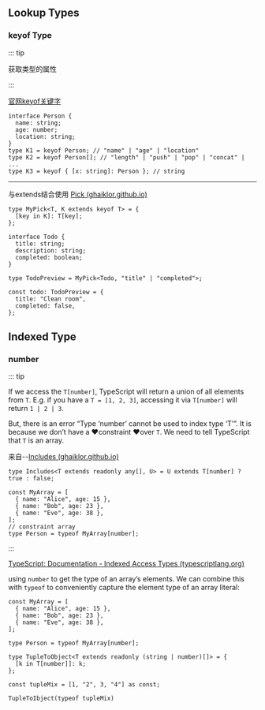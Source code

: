 ## Lookup Types

### keyof  Type

::: tip

获取类型的属性

:::

[官网keyof关键字](https://www.typescriptlang.org/docs/handbook/release-notes/typescript-2-1.html#keyof-and-lookup-types) 

```tsx
interface Person {
  name: string;
  age: number;
  location: string;
}
type K1 = keyof Person; // "name" | "age" | "location"
type K2 = keyof Person[]; // "length" | "push" | "pop" | "concat" | ...
type K3 = keyof { [x: string]: Person }; // string
```

----------

与extends结合使用 [Pick (ghaiklor.github.io)](https://ghaiklor.github.io/type-challenges-solutions/en/easy-pick.html)

```tsx
type MyPick<T, K extends keyof T> = {
  [key in K]: T[key];
};

interface Todo {
  title: string;
  description: string;
  completed: boolean;
}

type TodoPreview = MyPick<Todo, "title" | "completed">;

const todo: TodoPreview = {
  title: "Clean room",
  completed: false,
};
```





## Indexed Type

### number

::: tip

If we access the `T[number]`, TypeScript will return a union of all elements from `T`. E.g. if you have a `T = [1, 2, 3]`, accessing it via `T[number]` will return `1 | 2 | 3`.

But, there is an error “Type ‘number’ cannot be used to index type ‘T’”. It is because we don’t have a ❤️constraint ❤️over `T`. We need to tell TypeScript that `T` is an array.

来自--[Includes (ghaiklor.github.io)](https://ghaiklor.github.io/type-challenges-solutions/en/easy-includes.html)

```tsx
type Includes<T extends readonly any[], U> = U extends T[number] ? true : false;

const MyArray = [
  { name: "Alice", age: 15 },
  { name: "Bob", age: 23 },
  { name: "Eve", age: 38 },
];
// constraint array
type Person = typeof MyArray[number];
```

:::

[TypeScript: Documentation - Indexed Access Types (typescriptlang.org)](https://www.typescriptlang.org/docs/handbook/2/indexed-access-types.html)

using `number` to get the type of an array’s elements. We can combine this with `typeof` to conveniently capture the element type of an array literal:

```tsx
const MyArray = [
  { name: "Alice", age: 15 },
  { name: "Bob", age: 23 },
  { name: "Eve", age: 38 },
];
 
type Person = typeof MyArray[number];
```



```tsx
type TupleToObject<T extends readonly (string | number)[]> = {
  [k in T[number]]: k;
};

const tupleMix = [1, "2", 3, "4"] as const;

TupleToIbject(typeof tupleMix)
```

